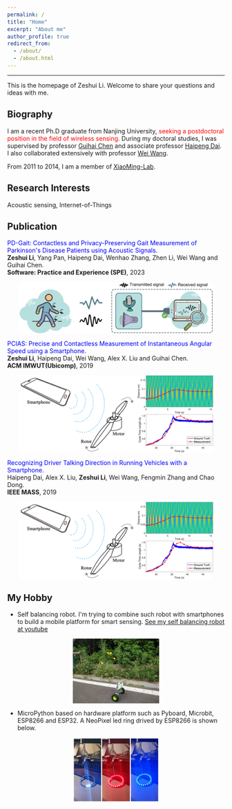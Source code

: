```yaml
---
permalink: /
title: "Home"
excerpt: "About me"
author_profile: true
redirect_from: 
  - /about/
  - /about.html
---
```

---
This is the homepage of Zeshui Li. Welcome to share your questions and ideas with me.

Biography
---
I am a recent Ph.D graduate from Nanjing University, <font color=red>seeking a postdoctoral position in the field of wireless sensing.</font> During my doctoral studies, I was supervised by professor [Guihai Chen](http://cs.nju.edu.cn/gchen/) and associate professor [Haipeng Dai](http://cs.nju.edu.cn/daihp/). I also collaborated extensively with professor [Wei Wang](http://cs.nju.edu.cn/ww/). 

From 2011 to 2014, I am a member of [XiaoMing-Lab](http://www.xiaoming-lab.com/).

Research Interests
---
Acoustic sensing, Internet-of-Things 

Publication
---
<font color=blue>PD-Gait: Contactless and Privacy-Preserving Gait Measurement of Parkinson's Disease Patients using Acoustic Signals.<br /></font>
**Zeshui Li**, Yang Pan, Haipeng Dai, Wenhao Zhang, Zhen Li, Wei Wang and Guihai Chen.<br />
**Software: Practice and Experience (SPE)**, 2023<br />
<p align="center"><img src="https://raw.githubusercontent.com/ZeshuiLi/ZeshuiLi.github.io/master/images/PDGait.png" width="450" height="120" align="center"></P>

<font color=blue>PCIAS: Precise and Contactless Measurement of Instantaneous Angular Speed using a Smartphone.<br /></font>
**Zeshui Li**, Haipeng Dai, Wei Wang, Alex X. Liu and Guihai Chen.<br />
**ACM IMWUT(Ubicomp)**, 2019<br />
<p align="center"><img src="https://raw.githubusercontent.com/ZeshuiLi/ZeshuiLi.github.io/master/images/PCIAS1.jpg" width="450" height="180" align="center"></P>

<font color=blue>Recognizing Driver Talking Direction in Running Vehicles with a Smartphone.<br /></font>
Haipeng Dai, Alex X. Liu, **Zeshui Li**, Wei Wang, Fengmin Zhang and Chao Dong.<br />
**IEEE MASS**, 2019<br />
<p align="center"><img src="https://raw.githubusercontent.com/ZeshuiLi/ZeshuiLi.github.io/master/images/PCIAS1.jpg" width="450" height="180" align="center"></P>

My Hobby
---
* Self balancing robot. I'm trying to combine such robot with smartphones to build a mobile platform for smart sensing. 
[See my self balancing robot at youtube](https://www.youtube.com/watch?v=_J-YQ3ySKJA&list=PLxVt4lPz_cAiK9lSIy2-FKN1Th8wJ7R3r "My self balancing robot")
<p align="center"><img src="https://raw.githubusercontent.com/ZeshuiLi/ZeshuiLi.github.io/master/images/SelfBalancingRobotLittle.jpeg" width="200" height="150" align="center"></P>  

* MicroPython based on hardware platform such as Pyboard, Microbit, ESP8266 and ESP32. A NeoPixel led ring drived by ESP8266 is shown below.
<p align="center"><img
src="https://raw.githubusercontent.com/ZeshuiLi/ZeshuiLi.github.io/master/images/NeoPixelLittle.jpeg" width="200" height="150" align="center"></P>
